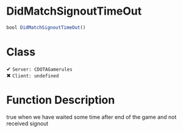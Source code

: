 # DidMatchSignoutTimeOut
```js	
bool DidMatchSignoutTimeOut()
```
# Class
✔ `Server: CDOTAGamerules`  
✖ `Client: undefined`  

# Function Description
true when we have waited some time after end of the game and not received signout
